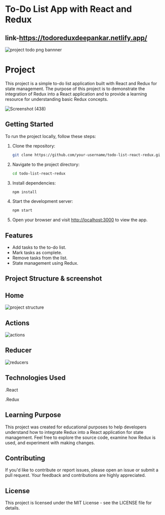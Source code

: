 # To-Do List App with React and Redux

## link-https://todoreduxdeepankar.netlify.app/


![project todo png bannner](https://github.com/Officialdeepankar/React-todolist-redux-/assets/89367371/51dd1420-2c51-4c1d-b2b7-79418fa9e0fe)

# Project
This project is a simple to-do list application built with React and Redux for state management. The purpose of this project is to demonstrate the integration of Redux into a React application and to provide a learning resource for understanding basic Redux concepts.

![Screenshot (438)](https://github.com/Officialdeepankar/React-todolist-redux-/assets/89367371/868bde4a-ad7c-47ce-985f-7170d416d076)


## Getting Started

To run the project locally, follow these steps:

1. Clone the repository:

    ```bash
    git clone https://github.com/your-username/todo-list-react-redux.git
    ```

2. Navigate to the project directory:

    ```bash
    cd todo-list-react-redux
    ```

3. Install dependencies:

    ```bash
    npm install
    ```

4. Start the development server:

    ```bash
    npm start
    ```

5. Open your browser and visit [http://localhost:3000](http://localhost:3000) to view the app.

## Features

- Add tasks to the to-do list.
- Mark tasks as complete.
- Remove tasks from the list.
- State management using Redux.

## Project Structure & screenshot 

## Home

![project structure](https://github.com/Officialdeepankar/React-todolist-redux-/assets/89367371/fa5347da-765b-41dd-91ef-8384ec1248cf)

## Actions

![actions](https://github.com/Officialdeepankar/React-todolist-redux-/assets/89367371/7be45fb0-616e-4613-9449-6b8ea4c6252e)

## Reducer

![reducers](https://github.com/Officialdeepankar/React-todolist-redux-/assets/89367371/7a202e3c-2301-469a-90ff-32fbffc511cb)

## Technologies Used
.React

.Redux
## Learning Purpose
This project was created for educational purposes to help developers understand how to integrate Redux into a React application for state management. Feel free to explore the source code, examine how Redux is used, and experiment with making changes.

## Contributing
If you'd like to contribute or report issues, please open an issue or submit a pull request. Your feedback and contributions are highly appreciated.

## License
This project is licensed under the MIT License - see the LICENSE file for details.




